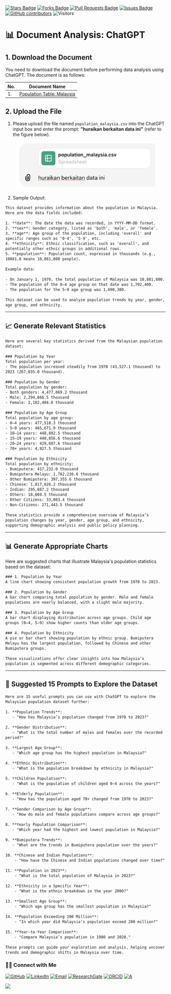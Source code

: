 <a href="https://github.com/drshahizan/short-course/stargazers"><img src="https://img.shields.io/github/stars/drshahizan/short-course" alt="Stars Badge"/></a>
<a href="https://github.com/drshahizan/short-course/network/members"><img src="https://img.shields.io/github/forks/drshahizan/short-course" alt="Forks Badge"/></a>
<a href="https://github.com/drshahizan/short-course/pulls"><img src="https://img.shields.io/github/issues-pr/drshahizan/short-course" alt="Pull Requests Badge"/></a>
<a href="https://github.com/drshahizan/short-course"><img src="https://img.shields.io/github/issues/drshahizan/short-course" alt="Issues Badge"/></a>
<a href="https://github.com/drshahizan/short-course/graphs/contributors"><img alt="GitHub contributors" src="https://img.shields.io/github/contributors/drshahizan/short-course?color=2b9348"></a>
![Visitors](https://api.visitorbadge.io/api/visitors?path=https%3A%2F%2Fgithub.com%2Fdrshahizan%2Fshort-course&labelColor=%23d9e3f0&countColor=%23697689&style=flat)

# 📊 Document Analysis: ChatGPT

## 1. Download the Document

You need to download the document before performing data analysis using ChatGPT. The document is as follows:

| No. | Document Name                                                                        |
| --- | ------------------------------------------------------------------------------------ |
| 1.  | [Population Table: Malaysia](https://data.gov.my/data-catalogue/population_malaysia) |


## 2. Upload the File

1. Please upload the file named `population_malaysia.csv` into the ChatGPT input box and enter the prompt: **"huraikan berkaitan data ini"** (refer to the figure below).

<p align="center">
<img src="https://github.com/drshahizan/ai-tools/blob/main/images/chatgpt1.png"  height="150" />
</p>

2. Sample Output:

```
This dataset provides information about the population in Malaysia. Here are the data fields included:

1. **date**: The date the data was recorded, in YYYY-MM-DD format.
2. **sex**: Gender category, listed as 'both', 'male', or 'female'.
3. **age**: Age group of the population, including 'overall' and specific ranges such as '0-4', '5-9', etc.
4. **ethnicity**: Ethnic classification, such as 'overall', and potentially other ethnic groups in additional rows.
5. **population**: Population count, expressed in thousands (e.g., 10881.8 means 10,881,800 people).

Example data:

- On January 1, 1970, the total population of Malaysia was 10,881,800.
- The population of the 0–4 age group on that date was 1,702,400.
- The population for the 5–9 age group was 1,690,300.

This dataset can be used to analyze population trends by year, gender, age group, and ethnicity.
```

---

## 📈 Generate Relevant Statistics

```
Here are several key statistics derived from the Malaysian population dataset:

### Population by Year
Total population per year:
- The population increased steadily from 1970 (43,527.1 thousand) to 2023 (267,035.0 thousand).

### Population by Gender
Total population by gender:
- Both genders: 4,477,069.2 thousand
- Male: 2,294,666.5 thousand
- Female: 2,182,404.6 thousand

### Population by Age Group
Total population by age group:
- 0–4 years: 477,518.3 thousand
- 5–9 years: 465,671.9 thousand
- 10–14 years: 448,802.5 thousand
- 15–19 years: 440,856.6 thousand
- 20–24 years: 429,607.6 thousand
- 70+ years: 4,927.5 thousand

### Population by Ethnicity
Total population by ethnicity:
- Bumiputera: 417,232.0 thousand
- Bumiputera Melayu: 1,782,226.6 thousand
- Other Bumiputera: 397,355.6 thousand
- Chinese: 1,017,826.2 thousand
- Indian: 295,687.2 thousand
- Others: 18,069.5 thousand
- Other Citizens: 33,803.4 thousand
- Non-Citizens: 271,443.5 thousand

These statistics provide a comprehensive overview of Malaysia’s population changes by year, gender, age group, and ethnicity, supporting demographic analysis and public policy planning.
```

---

## 📊 Generate Appropriate Charts

Here are suggested charts that illustrate Malaysia's population statistics based on the dataset:

```
### 1. Population by Year
A line chart showing consistent population growth from 1970 to 2023.

### 2. Population by Gender
A bar chart comparing total population by gender. Male and female populations are nearly balanced, with a slight male majority.

### 3. Population by Age Group
A bar chart displaying distribution across age groups. Child age groups (0–4, 5–9) show higher counts than older age groups.

### 4. Population by Ethnicity
A pie or bar chart showing population by ethnic group. Bumiputera Melayu has the largest population, followed by Chinese and other Bumiputera groups.

These visualizations offer clear insights into how Malaysia’s population is segmented across different demographic categories.
```

---

## 💬 Suggested 15 Prompts to Explore the Dataset

```
Here are 15 useful prompts you can use with ChatGPT to explore the Malaysian population dataset further:

1. **Population Trends**:
   - "How has Malaysia’s population changed from 1970 to 2023?"

2. **Gender Distribution**:
   - "What is the total number of males and females over the recorded period?"

3. **Largest Age Group**:
   - "Which age group has the highest population in Malaysia?"

4. **Ethnic Distribution**:
   - "What is the population breakdown by ethnicity in Malaysia?"

5. **Children Population**:
   - "What is the population of children aged 0–4 across the years?"

6. **Elderly Population**:
   - "How has the population aged 70+ changed from 1970 to 2023?"

7. **Gender Comparison by Age Group**:
   - "How do male and female populations compare across age groups?"

8. **Yearly Population Comparison**:
   - "Which year had the highest and lowest population in Malaysia?"

9. **Bumiputera Trends**:
   - "What are the trends in Bumiputera population over the years?"

10. **Chinese and Indian Populations**:
    - "How have the Chinese and Indian populations changed over time?"

11. **Population in 2023**:
    - "What is the total population of Malaysia in 2023?"

12. **Ethnicity in a Specific Year**:
    - "What is the ethnic breakdown in the year 2000?"

13. **Smallest Age Group**:
    - "Which age group has the smallest population in Malaysia?"

14. **Population Exceeding 200 Million**:
    - "In which year did Malaysia’s population exceed 200 million?"

15. **Year-to-Year Comparison**:
    - "Compare Malaysia’s population in 1980 and 2020."

These prompts can guide your exploration and analysis, helping uncover trends and demographic shifts in Malaysia over time.
```

### 🙌🏻 Connect with Me
<p align="left">
    <a href="https://github.com/drshahizan" target="_blank"><img alt="GitHub" src="https://img.shields.io/badge/-@drshahizan-181717?style=flat-square&logo=GitHub&logoColor=white"></a>
    <a href="https://www.linkedin.com/in/drshahizan" target="_blank"><img alt="LinkedIn" src="https://img.shields.io/badge/-drshahizan-blue?style=flat-square&logo=Linkedin&logoColor=white&link=https://www.linkedin.com/in/drshahizan/"></a>
    <a href="mailto:shahizan@utm.my" target="_blank"><img alt="Email" src="https://img.shields.io/badge/-shahizan@utm.my-c14438?style=flat-square&logo=Gmail&logoColor=white&link=mailto:shahizan@utm.my.com"></a>
    <a href="https://www.researchgate.net/profile/Mohd-Othman-28" target="_blank"><img alt="ResearchGate" src="https://img.shields.io/badge/-ResearchGate-00CCBB?style=flat-square&logo=ResearchGate&logoColor=white"></a>
    <a href="https://orcid.org/0000-0003-4261-1873" target="_blank"><img alt="ORCID" src="https://img.shields.io/badge/-ORCID-A6CE39?style=flat-square&logo=ORCID&logoColor=white"></a> 
 <a href="https://visitorbadge.io/status?path=https%3A%2F%2Fgithub.com%2Fdrshahizan" target="_blank"><img alt="A" src="https://api.visitorbadge.io/api/visitors?path=https%3A%2F%2Fgithub.com%2Fdrshahizan&labelColor=%23697689&countColor=%23555555&style=plastic"></a>
 
![](https://hit.yhype.me/github/profile?user_id=81284918)
</p>


